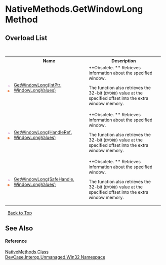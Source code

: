 # NativeMethods.GetWindowLong Method 
 


## Overload List
&nbsp;<table><tr><th></th><th>Name</th><th>Description</th></tr><tr><td>![Public method](media/pubmethod.gif "Public method")![Static member](media/static.gif "Static member")</td><td><a href="M_DevCase_Interop_Unmanaged_Win32_NativeMethods_GetWindowLong">GetWindowLong(IntPtr, WindowLongValues)</a></td><td> **Obsolete. **
Retrieves information about the specified window. 

 The function also retrieves the 32-bit (`DWORD`) value at the specified offset into the extra window memory.</td></tr><tr><td>![Public method](media/pubmethod.gif "Public method")![Static member](media/static.gif "Static member")</td><td><a href="M_DevCase_Interop_Unmanaged_Win32_NativeMethods_GetWindowLong_1">GetWindowLong(HandleRef, WindowLongValues)</a></td><td> **Obsolete. **
Retrieves information about the specified window. 

 The function also retrieves the 32-bit (`DWORD`) value at the specified offset into the extra window memory.</td></tr><tr><td>![Public method](media/pubmethod.gif "Public method")![Static member](media/static.gif "Static member")</td><td><a href="M_DevCase_Interop_Unmanaged_Win32_NativeMethods_GetWindowLong_2">GetWindowLong(SafeHandle, WindowLongValues)</a></td><td> **Obsolete. **
Retrieves information about the specified window. 

 The function also retrieves the 32-bit (`DWORD`) value at the specified offset into the extra window memory.</td></tr></table>&nbsp;
<a href="#nativemethods.getwindowlong-method">Back to Top</a>

## See Also


#### Reference
<a href="T_DevCase_Interop_Unmanaged_Win32_NativeMethods">NativeMethods Class</a><br /><a href="N_DevCase_Interop_Unmanaged_Win32">DevCase.Interop.Unmanaged.Win32 Namespace</a><br />
